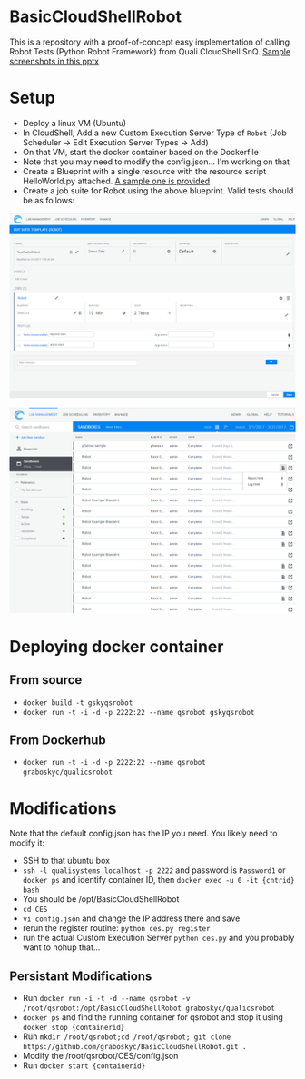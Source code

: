 # BasicCloudShellRobot
This is a repository with a proof-of-concept easy implementation of calling Robot Tests (Python Robot Framework) from Quali CloudShell SnQ. [Sample screenshots in this pptx](Images/CloudShellRobot.pptx)

# Setup
* Deploy a linux VM (Ubuntu)
* In CloudShell, Add a new Custom Execution Server Type of `Robot` (Job Scheduler -> Edit Execution Server Types -> Add)
* On that VM, start the docker container based on the Dockerfile 
* Note that you may need to modify the config.json... I'm working on that
* Create a Blueprint with a single resource with the resource script HelloWorld.py attached. [A sample one is provided](CSScripts/RobotExampleBlueprint.zip)
* Create a job suite for Robot using the above blueprint. Valid tests should be as follows:

![](Images/SnQSS.PNG)

![](Images/ss2.PNG)

# Deploying docker container
## From source
* `docker build -t gskyqsrobot`
* `docker run -t -i -d -p 2222:22 --name qsrobot gskyqsrobot `

## From Dockerhub
* `docker run -t -i -d -p 2222:22 --name qsrobot graboskyc/qualicsrobot `

# Modifications
Note that the default config.json has the IP you need. You likely need to modify it:
* SSH to that ubuntu box
* `ssh -l qualisystems localhost -p 2222` and password is `Password1` or `docker ps` and identify container ID, then `docker exec -u 0 -it {cntrid} bash`
* You should be /opt/BasicCloudShellRobot
* `cd CES`
* `vi config.json` and change the IP address there and save 
* rerun the register routine: `python ces.py register`
* run the actual Custom Execution Server `python ces.py` and you probably want to nohup that... 

## Persistant Modifications
* Run `docker run -i -t -d --name qsrobot -v /root/qsrobot:/opt/BasicCloudShellRobot graboskyc/qualicsrobot`
* `docker ps` and find the running container for qsrobot and stop it using `docker stop {containerid}`
* Run `mkdir /root/qsrobot;cd /root/qsrobot; git clone https://github.com/graboskyc/BasicCloudShellRobot.git .`
* Modify the /root/qsrobot/CES/config.json
* Run `docker start {containerid}`